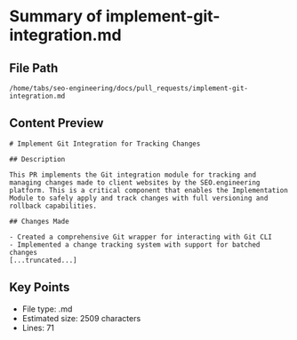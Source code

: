 # Summary of implement-git-integration.md
  
## File Path
`/home/tabs/seo-engineering/docs/pull_requests/implement-git-integration.md`

## Content Preview
```
# Implement Git Integration for Tracking Changes

## Description

This PR implements the Git integration module for tracking and managing changes made to client websites by the SEO.engineering platform. This is a critical component that enables the Implementation Module to safely apply and track changes with full versioning and rollback capabilities.

## Changes Made

- Created a comprehensive Git wrapper for interacting with Git CLI
- Implemented a change tracking system with support for batched changes
[...truncated...]
```

## Key Points
- File type: .md
- Estimated size: 2509 characters
- Lines: 71
